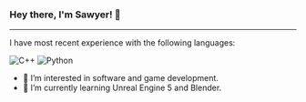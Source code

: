 ### Hey there, I'm Sawyer! 👋
---
I have most recent experience with the following languages:

![C++](https://img.shields.io/badge/c++-%2300599C.svg?style=for-the-badge&logo=c%2B%2B&logoColor=white)
![Python](https://img.shields.io/badge/python-3670A0?style=for-the-badge&logo=python&logoColor=ffdd54)
<!---
Add these if they match the size, etc.
![Haskell](https://img.shields.io/badge/Haskell-5e5086?style=for-the-badge&logo=haskell&logoColor=white)
![Prolog](https://custom-icon-badges.herokuapp.com/badge/swi--prolog-E61B23.svg?logo=swi-prolog&logoColor=fff)
--->



- 👀 I’m interested in software and game development. 
- 🌱 I’m currently learning Unreal Engine 5 and Blender.

<!---
LordAsterisk/LordAsterisk is a ✨ special ✨ repository because its `README.md` (this file) appears on your GitHub profile.
You can click the Preview link to take a look at your changes.
--->
